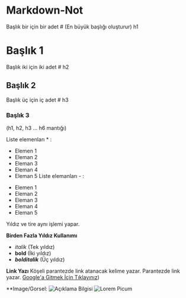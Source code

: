 # Markdown-Not
Başlık bir için bir adet # (En büyük başlığı oluşturur) h1
# Başlık 1
Başlık iki için iki adet # h2
## Başlık 2
Başlık üç için iç adet # h3
### Başlık 3
(h1, h2, h3 ... h6 mantığı)

Liste elemenları * :
* Elemen 1
* Eleman 2
* Eleman 3
* Eleman 4
* Eleman 5
Liste elemanları - : 
- Elemen 1
- Eleman 2
- Eleman 3
- Eleman 4
- Eleman 5

Yıldız ve tire aynı işlemi yapar.

**Birden Fazla Yıldız Kullanımı**
* *italik* (Tek yıldız)
* **bold** (İki yıldız)
* ***bolditalik*** (Üç yıldız)

**Link Yazı**
Köşeli parantezde link atanacak kelime yazar.
Parantezde link yazar.
[Google'a Gitmek İçin Tıklayınız](https://google.com))

**Image/Gorsel:
![Açıklama Bilgisi ](url)
![Lorem Picum](https://picsum.photos/200/300)
